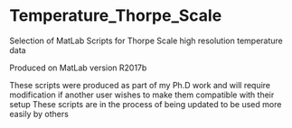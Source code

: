 # Temperature_Thorpe_Scale
Selection of MatLab Scripts for Thorpe Scale high resolution temperature data 

Produced on MatLab version R2017b

These scripts were produced as part of my Ph.D work and will require modification if another user wishes to make them compatible with their setup
These scripts are in the process of being updated to be used more easily by others
